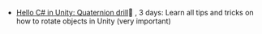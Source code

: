 
- [Hello C# in Unity: Quaternion drill](HelloUnity/Quaternion/index.md)🚷 , 3 days: Learn all tips and tricks on how to rotate objects in Unity (very important)
